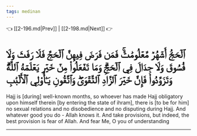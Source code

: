 ```yaml
---
tags: medinan
---
```


👈 [[2-196.md|Prev]] | [[2-198.md|Next]] 👉

# ٱلۡحَجُّ أَشۡهُرٞ مَّعۡلُومَٰتٞۚ فَمَن فَرَضَ فِيهِنَّ ٱلۡحَجَّ فَلَا رَفَثَ وَلَا فُسُوقَ وَلَا جِدَالَ فِي ٱلۡحَجِّۗ وَمَا تَفۡعَلُواْ مِنۡ خَيۡرٖ يَعۡلَمۡهُ ٱللَّهُۗ وَتَزَوَّدُواْ فَإِنَّ خَيۡرَ ٱلزَّادِ ٱلتَّقۡوَىٰۖ وَٱتَّقُونِ يَـٰٓأُوْلِي ٱلۡأَلۡبَٰبِ

Hajj is [during] well-known months, so whoever has made Hajj obligatory upon himself therein [by entering the state of ihram], there is [to be for him] no sexual relations and no disobedience and no disputing during Hajj. And whatever good you do - Allah knows it. And take provisions, but indeed, the best provision is fear of Allah. And fear Me, O you of understanding

---

